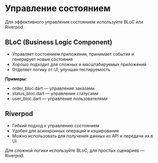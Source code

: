 # Управление состоянием

Для эффективного управления состоянием используйте BLoC или Riverpod.

## BLoC (Business Logic Component)

- Управляет состоянием приложения, принимает события и генерирует новые состояния
- Хорошо подходит для сложных и масштабируемых приложений
- Отделяет логику от UI, улучшая тестируемость

**Примеры:**

- order_bloc.dart — управление заказами
- status_bloc.dart — управление статусами
- user_bloc.dart — управление пользователями

## Riverpod

- Гибкий подход к управлению состоянием
- Удобен для асинхронных операций и кэширования
- Можно использовать для получения данных из API и передачи их в UI

Для сложной логики используйте BLoC, для простых сценариев — Riverpod.
